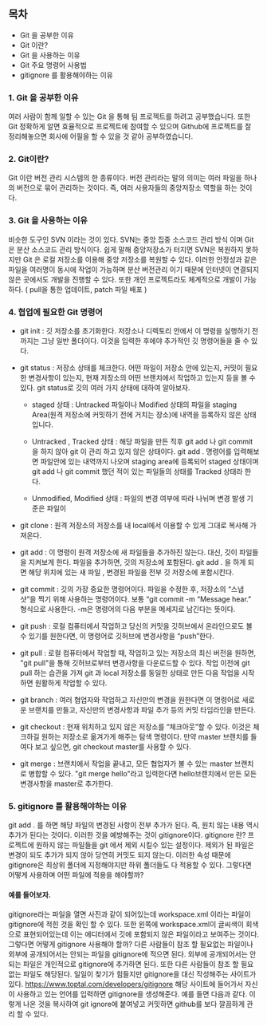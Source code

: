 ## 목차

- Git 을 공부한 이유 
- Git 이란?
- Git 을 사용하는 이유
- Git 주요 명령어 사용법
- gitignore 를 활용해야하는 이유

### 1. Git 을 공부한 이유
   여러 사람이 함께 일할 수 있는 Git 을 통해 팀 프로젝트를 하려고 공부했습니다. 또한 Git 정확하게 알면 효율적으로 프로젝트에 참여할 수 있으며 Github에 프로젝트를 잘 정리해놓으면 회사에 어필을 할 수 있을 것 같아 공부하였습니다.

### 2. Git이란?
   Git 이란 버전 관리 시스템의 한 종류이다. 버전 관리라는 말의 의미는 여러 파일을 하나의 버전으로 묶어 관리하는 것이다. 즉, 여러 사용자들의 중앙저장소 역할을 하는 것이다.

### 3. Git 을 사용하는 이유
   비슷한 도구인 SVN 이라는 것이 있다. SVN는 중앙 집중 소스코드 관리 방식 이며 Git 은 분산 소스코드 관리 방식이다. 쉽게 말해 중앙저장소가 터지면 SVN은 복원하지 못하지만 Git 은 로컬 저장소를 이용해 중앙 저장소를 복원할 수 있다. 이러한 안정성과 같은 파일을 여러명이 동시에 작업이 가능하며 분산 버전관리 이기 때문에 인터넷이 연결되지 않은 곳에서도 개발을 진행할 수 있다. 또한 개인 프로젝트라도 체계적으로 개발이 가능하다. ( pull을 통한 업데이트, patch 파일 배포 )

### 4. 협업에 필요한 Git 명령어
   - git init : 깃 저장소를 초기화한다. 저장소나 디렉토리 안에서 이 명령을 실행하기 전까지는 그냥 일반 폴더이다. 이것을 입력한 후에야 추가적인 깃 명령어들을 줄 수 있다.
   - git status : 저장소 상태를 체크한다. 어떤 파일이 저장소 안에 있는지, 커밋이 필요한 변경사항이 있는지, 현재 저장소의 어떤 브랜치에서 작업하고 있는지 등을 볼 수 있다. git status로 깃의 여러 가지 상태에 대하여 알아보자.
        - staged 상태 : 
          Untracked 파일이나 Modified 상태의 파일을 staging Area(원격 저장소에 커밋하기 전에 거치는 장소)에 내역을 등록하지 않은 상태입니다. 
        - Untracked , Tracked 상태 :
              해당 파일을 만든 직후 git add 나 git commit 을 하지 않아 git 이 관리 하고 있지 않은 상태이다. git add . 명령어를 입력해보면 파일안에 있는 내역까지 나오며 staging area에 등록되어 staged 상태이며 git add 나 git commit 했던 적이 있는 파일들의 상태를 Tracked 상태라 한다.

        - Unmodified, Modified 상태 : 파일의 변경 여부에 따라 나뉘며 변경 발생 기준은 파일이


- git clone : 원격 저장소의 저장소를 내 local에서 이용할 수 있게 그대로 복사해 가져온다.
- git add : 이 명령이 원격 저장소에 새 파일들을 추가하진 않는다. 대신, 깃이 파일들을 지켜보게 한다. 
  파일을 추가하면, 깃의 저장소에 포함된다. git add . 을 하게 되면 해당 위치에 있는 새 파일 , 변경된 파일을 전부 깃 저장소에 포함시킨다.
- git commit : 깃의 가장 중요한 명령어이다. 파일을 수정한 후, 저장소의 “스냅샷”을 찍기 위해 사용하는 명령어이다. 
  보통 “git commit -m “Message hear.” 형식으로 사용한다. -m은 명령어의 다음 부분을 메세지로 남긴다는 뜻이다.
- git push : 로컬 컴퓨터에서 작업하고 당신의 커밋을 깃허브에서 온라인으로도 볼 수 있기를 원한다면, 
  이 명령어로 깃허브에 변경사항을 “push”한다.
- git pull : 로컬 컴퓨터에서 작업할 때, 작업하고 있는 저장소의 최신 버전을 원하면, 
  "git pull"을 통해 깃허브로부터 변경사항을 다운로드할 수 있다. 작업 이전에 
  git pull 하는 습관을 가져 git 과 local 저장소를 동일한 상태로 만든 다음 작업을 시작하면 원활하게 작업할 수 있다.
- git branch : 여러 협업자와 작업하고 자신만의 변경을 원한다면 이 명령어로 새로운 브랜치를 만들고, 
  자신만의 변경사항과 파일 추가 등의 커밋 타임라인을 만든다.
- git checkout : 현재 위치하고 있지 않은 저장소를 “체크아웃”할 수 있다. 
  이것은 체크하길 원하는 저장소로 옮겨가게 해주는 탐색 명령이다. 만약 master 브랜치를 들여다 보고 싶으면, 
  git checkout master를 사용할 수 있다.
- git merge : 브랜치에서 작업을 끝내고, 모든 협업자가 볼 수 있는 master 브랜치로 병합할 수 있다. 
  "git merge hello"라고 입력한다면 hello브랜치에서 만든 모든 변경사항을 master로 추가한다.

### 5. gitignore 를 활용해야하는 이유
   git add . 를 하면 해당 파일의 변경된 사항이 전부 추가가 된다. 즉, 원치 않는 내용 역시 추가가 된다는 것이다.
   이러한 것을 예방해주는 것이 gitignore이다. gitignore 란? 프로젝트에 원하지 않는 파일들을 git 에서 제외 시킬수 있는 설정이다. 
   제외가 된 파일은 변경이 되도 추가가 되지 않아 당연히 커밋도 되지 않는다. 
   이러한 속성 때문에 gitignore은 최상위 폴더에 지정해야지만 하위 폴더들도 다 적용할 수 있다. 
   그렇다면 어떻게 사용하며 어떤 파일에 적용을 해야할까? 
   
#### 예를 들어보자.

gitignore라는 파일을 열면 사진과 같이 되어있는데 workspace.xml 이라는 파일이 gitignore에 적힌 것을 확인 할 수 있다. 
또한 왼쪽에 workspace.xml이 글씨색이 회색으로 표현되어있는데 이는 에디터에서 깃에 포함되지 않은 파일이라고 보여주는 것이다. 
그렇다면 어떻게  gitignore 사용해야 할까? 다른 사람들이 참조 할 필요없는 파일이나 외부에 공개되어서는 안되는 파일을 gitignore에 적으면 된다.
외부에 공개되어서는 안되는 파일은 개인적으로 gitignore에 추가하면 된다. 또한  다른 사람들이 참조 할 필요 없는 파일도 해당된다. 
일일이  찾기가 힘들지만  gitignore을 대신 작성해주는 사이트가 있다. 
https://www.toptal.com/developers/gitignore 해당 사이트에 들어가서 자신이 사용하고 있는 언어를 입력하면 gitignore을 생성해준다. 예를 들면 다음과 같다.
이렇게 나온 것을 복사하여 git ignore에 붙여넣고 커밋하면 github를 보다 깔끔하게 관리 할 수 있다. 
